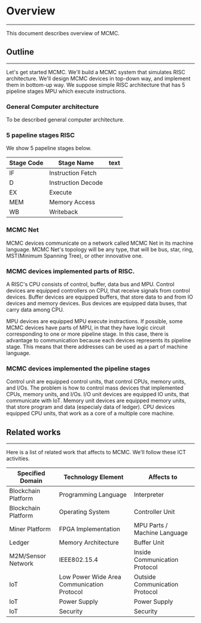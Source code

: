 # Overview
---
This document describes overview of MCMC.

## Outline
---
Let's get started MCMC.
We'll build a MCMC system that simulates RISC architecture.
We'll design MCMC devices in top-down way, and implement them in bottom-up way.
We suppose simple RISC architecture that has 5 pipeline stages MPU which execute instructions.

### General Computer architecture
To be described general computer architecture.

### 5 papeline stages RISC
We show 5 papeline stages below.

| Stage Code	| Stage Name        	| text	|
|-----------	|-------------------	|-----	|
| IF        	| Instruction  Fetch 	|     	|
| D         	| Instruction  Decode	|     	|
| EX        	| Execute           	|     	|
| MEM       	| Memory Access     	|     	|
| WB        	| Writeback         	|     	|

### MCMC Net

MCMC devices communicate on a network called MCMC Net in its machine language.
MCMC Net's topology will be any type, that will be bus, star, ring, MST(Minimum Spanning Tree), or other innovative one.

### MCMC devices implemented parts of RISC.

A RISC's CPU consists of control, buffer, data bus and MPU.
Control devices are equipped controllers on CPU, that receive signals from control devices.
Buffer devices are equipped buffers, that store data to and from IO devices and memory devices.
Bus devices are equipped data buses, that carry data among CPU.

MPU devices are equipped MPU execute instractions.
If possible, some MCMC devices have parts of MPU, in that
they have logic circuit corresponding to one or more pipeline stage.
In this case, there is advantage to communication because each devices represents its pipeline stage.
This means that there addresses can be used as a part of machine language.

### MCMC devices implemented the pipeline stages

Control unit are equipped control units, that control CPUs, memory units, and I/Os.
The problem is how to control mass devices that implemented CPUs, memory units, and I/Os.
I/O unit devices are equipped IO units, that communicate with IoT.
Memory unit devices are equipped memory units, that store program and data (especialy data of ledger).
CPU devices equipped CPU units, that work as a core of a multiple core machine.

## Related works
---

Here is a list of related work that affects to MCMC.
We'll follow these ICT activities.

| Specified Domain    	| Technology Element                            	| Affects to                 	|
|---------------------	|-----------------------------------------------	|----------------------------	|
| Blockchain Platform 	| Programming Language                          	| Interpreter                	|
| Blockchain Platform 	| Operating System                               	| Controller Unit            	|
| Miner Platform      	| FPGA Implementation                           	| MPU Parts / Machine Language 	|
| Ledger              	| Memory Architecture                           	| Buffer Unit                	|
| M2M/Sensor Network  	| IEEE802.15.4                                  	| Inside Communication Protocol	|
| IoT                 	| Low Power Wide Area Communication Protocol    	| Outside Communication Protocol	|
| IoT                 	| Power Supply                                  	| Power Supply               	|
| IoT                 	| Security                                      	| Security                   	|

